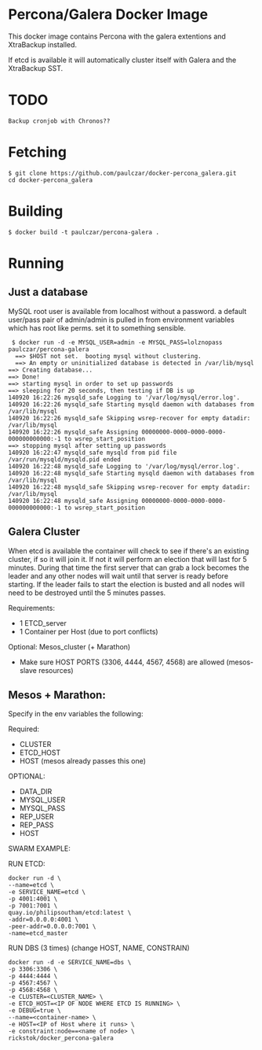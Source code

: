 Percona/Galera Docker Image
===========================

This docker image contains Percona with the galera extentions and XtraBackup installed.

If etcd is available it will automatically cluster itself with Galera and the XtraBackup SST.


TODO
========

	Backup cronjob with Chronos??
	



Fetching
========

    $ git clone https://github.com/paulczar/docker-percona_galera.git
    cd docker-percona_galera

Building
========

    $ docker build -t paulczar/percona-galera .

Running
=======

Just a database
---------------

MySQL root user is available from localhost without a password.  a default user/pass pair of admin/admin is pulled in from environment variables which has root like perms.  set it to something sensible.

	 $ docker run -d -e MYSQL_USER=admin -e MYSQL_PASS=lolznopass paulczar/percona-galera
	  ==> $HOST not set.  booting mysql without clustering.
	  ==> An empty or uninitialized database is detected in /var/lib/mysql
    ==> Creating database...
    ==> Done!
    ==> starting mysql in order to set up passwords
    ==> sleeping for 20 seconds, then testing if DB is up
    140920 16:22:26 mysqld_safe Logging to '/var/log/mysql/error.log'.
    140920 16:22:26 mysqld_safe Starting mysqld daemon with databases from /var/lib/mysql
    140920 16:22:26 mysqld_safe Skipping wsrep-recover for empty datadir: /var/lib/mysql
    140920 16:22:26 mysqld_safe Assigning 00000000-0000-0000-0000-000000000000:-1 to wsrep_start_position
    ==> stopping mysql after setting up passwords
    140920 16:22:47 mysqld_safe mysqld from pid file /var/run/mysqld/mysqld.pid ended
    140920 16:22:48 mysqld_safe Logging to '/var/log/mysql/error.log'.
    140920 16:22:48 mysqld_safe Starting mysqld daemon with databases from /var/lib/mysql
    140920 16:22:48 mysqld_safe Skipping wsrep-recover for empty datadir: /var/lib/mysql
    140920 16:22:48 mysqld_safe Assigning 00000000-0000-0000-0000-000000000000:-1 to wsrep_start_position

Galera Cluster
--------------

When etcd is available the container will check to see if there's an existing cluster, if so it will join it.  If not it will perform an election that will last for 5 minutes.  During that time the first server that can grab a lock becomes the leader and any other nodes will wait until that server is ready before starting.   If the leader fails to start the election is busted and all nodes will need to be destroyed until the 5 minutes passes.

Requirements:

- 1 ETCD_server
- 1 Container per Host (due to port conflicts)

Optional: Mesos_cluster (+ Marathon)

- Make sure HOST PORTS (3306, 4444, 4567, 4568) are allowed (mesos-slave resources)
 


Mesos + Marathon:
-----------------

Specify in the env variables the following:

Required:

- CLUSTER
- ETCD_HOST
- HOST (mesos already passes this one)

OPTIONAL:

- DATA_DIR
- MYSQL_USER
- MYSQL_PASS
- REP_USER
- REP_PASS
- HOST


SWARM EXAMPLE:

RUN ETCD: 

	docker run -d \
	--name=etcd \
	-e SERVICE_NAME=etcd \
	-p 4001:4001 \
	-p 7001:7001 \
	quay.io/philipsoutham/etcd:latest \
	-addr=0.0.0.0:4001 \
	-peer-addr=0.0.0.0:7001 \
	-name=etcd_master
	

RUN DBS (3 times) (change HOST, NAME, CONSTRAIN)

	docker run -d -e SERVICE_NAME=dbs \
	-p 3306:3306 \
	-p 4444:4444 \
	-p 4567:4567 \
	-p 4568:4568 \
	-e CLUSTER=<CLUSTER_NAME> \
	-e ETCD_HOST=<IP OF NODE WHERE ETCD IS RUNNING> \
	-e DEBUG=true \
	--name=<container-name> \
	-e HOST=<IP of Host where it runs> \
	-e constraint:node==<name of node> \
	rickstok/docker_percona-galera

